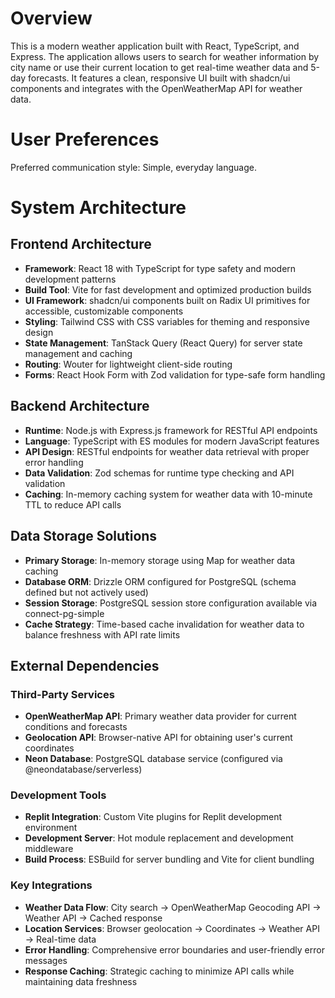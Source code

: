 # Overview

This is a modern weather application built with React, TypeScript, and Express. The application allows users to search for weather information by city name or use their current location to get real-time weather data and 5-day forecasts. It features a clean, responsive UI built with shadcn/ui components and integrates with the OpenWeatherMap API for weather data.

# User Preferences

Preferred communication style: Simple, everyday language.

# System Architecture

## Frontend Architecture
- **Framework**: React 18 with TypeScript for type safety and modern development patterns
- **Build Tool**: Vite for fast development and optimized production builds
- **UI Framework**: shadcn/ui components built on Radix UI primitives for accessible, customizable components
- **Styling**: Tailwind CSS with CSS variables for theming and responsive design
- **State Management**: TanStack Query (React Query) for server state management and caching
- **Routing**: Wouter for lightweight client-side routing
- **Forms**: React Hook Form with Zod validation for type-safe form handling

## Backend Architecture
- **Runtime**: Node.js with Express.js framework for RESTful API endpoints
- **Language**: TypeScript with ES modules for modern JavaScript features
- **API Design**: RESTful endpoints for weather data retrieval with proper error handling
- **Data Validation**: Zod schemas for runtime type checking and API validation
- **Caching**: In-memory caching system for weather data with 10-minute TTL to reduce API calls

## Data Storage Solutions
- **Primary Storage**: In-memory storage using Map for weather data caching
- **Database ORM**: Drizzle ORM configured for PostgreSQL (schema defined but not actively used)
- **Session Storage**: PostgreSQL session store configuration available via connect-pg-simple
- **Cache Strategy**: Time-based cache invalidation for weather data to balance freshness with API rate limits

## External Dependencies

### Third-Party Services
- **OpenWeatherMap API**: Primary weather data provider for current conditions and forecasts
- **Geolocation API**: Browser-native API for obtaining user's current coordinates
- **Neon Database**: PostgreSQL database service (configured via @neondatabase/serverless)

### Development Tools
- **Replit Integration**: Custom Vite plugins for Replit development environment
- **Development Server**: Hot module replacement and development middleware
- **Build Process**: ESBuild for server bundling and Vite for client bundling

### Key Integrations
- **Weather Data Flow**: City search → OpenWeatherMap Geocoding API → Weather API → Cached response
- **Location Services**: Browser geolocation → Coordinates → Weather API → Real-time data
- **Error Handling**: Comprehensive error boundaries and user-friendly error messages
- **Response Caching**: Strategic caching to minimize API calls while maintaining data freshness
